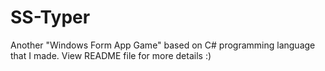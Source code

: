 # SS-Typer
Another "Windows Form App Game" based on C# programming language that I made. View README file for more details :)
